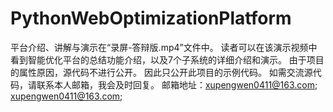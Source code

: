 # PythonWebOptimizationPlatform
平台介绍、讲解与演示在“录屏-答辩版.mp4”文件中。
读者可以在该演示视频中看到智能优化平台的总结功能介绍，以及7个子系统的详细介绍和演示。
由于项目的属性原因，源代码不进行公开。
因此只公开此项目的示例代码。
如需交流源代码，请联系本人邮箱，我会及时回复。
邮箱地址：xupengwen0411@163.com; xupengwen0411@163.com;

